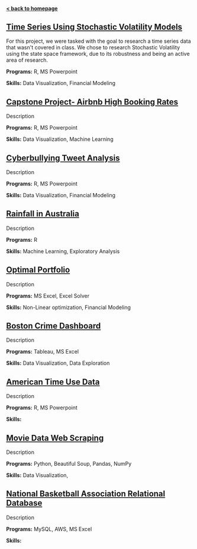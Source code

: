 #### [< back to homepage](./index.md)
## [Time Series Using Stochastic Volatility Models](./TimeSeriesProject.md)
For this project, we were tasked with the goal to research a time series data that wasn't covered in class. We chose to research Stochastic Volatility using the state space framework, due to its robustness and being an active area of research.

**Programs:** R, MS Powerpoint

**Skills:** Data Visualization, Financial Modeling

## [Capstone Project- Airbnb High Booking Rates](./AirbnbProject.md)
Description

**Programs:** R, MS Powerpoint

**Skills:** Data Visualization, Machine Learning
  
## [Cyberbullying Tweet Analysis](./cyberbulling.md)
Description

**Programs:** R, MS Powerpoint

**Skills:** Data Visualization, Financial Modeling
 
## [Rainfall in Australia](./RainfallinAustraila.md)
Description

**Programs:** R

**Skills:** Machine Learning, Exploratory Analysis
 
## [Optimal Portfolio](./optimalportfolio.md)
Description

**Programs:** MS Excel, Excel Solver

**Skills:** Non-Linear optimization, Financial Modeling
 
## [Boston Crime Dashboard](./bostoncrime.md)
Description

**Programs:** Tableau, MS Excel

**Skills:** Data Visualization, Data Exploration
 
## [American Time Use Data](./timeuse.md)
Description

**Programs:** R, MS Powerpoint

**Skills:** 
 
## [Movie Data Web Scraping](./movies.md)
Description

**Programs:** Python, Beautiful Soup, Pandas, NumPy

**Skills:** Data Visualization,
   
## [National Basketball Association Relational Database](./nba.md)
Description

**Programs:** MySQL, AWS, MS Excel

**Skills:** 
 
